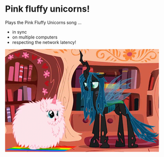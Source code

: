 Pink fluffy unicorns!
======

Plays the Pink Fluffy Unicorns song ...

* in sync
* on multiple computers
* respecting the network latency!



![asdf](https://raw.githubusercontent.com/max-weller/fluffy/master/fluffy.gif)



